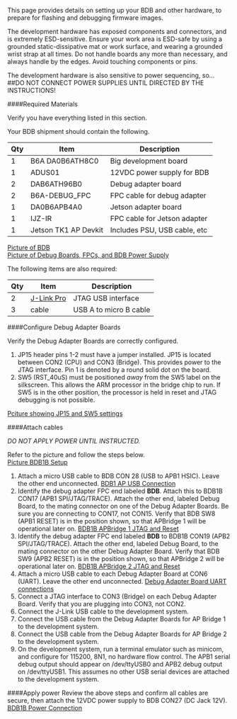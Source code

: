 This page provides details on setting up your BDB and other hardware, to prepare for flashing and debugging firmware images.

The development hardware has exposed components and connectors, and is extremely ESD-sensitive. Ensure your work area is ESD-safe by using a grounded static-dissipative mat or work surface, and wearing a grounded wrist strap at all times. Do not handle boards any more than necessary, and always handle by the edges. Avoid touching components or pins.

The development hardware is also sensitive to power sequencing, so...   
##DO NOT CONNECT POWER SUPPLIES UNTIL DIRECTED BY THE INSTRUCTIONS!

####Required Materials

Verify you have everything listed in this section.

Your BDB shipment should contain the following.

Qty | Item | Description
----|------|-------------
1 | B6A DA0B6ATH8C0 | Big development board
1 | ADUS01 | 12VDC power supply for BDB
2 | DAB6ATH96B0 | Debug adapter board
2 | B6A-DEBUG_FPC | FPC cable for debug adapter
1 | DA0B6APB4A0 | Jetson adapter board
1 | IJZ-IR | FPC cable for Jetson adapter
1 | Jetson TK1 AP Devkit | Includes PSU, USB cable, etc

[Picture of BDB](images/BDB1B-Board.png)  
[Picture of Debug Boards, FPCs, and BDB Power Supply](images/BDB1B-Accessories.png)  

The following items are also required:  

Qty | Item | Description
----|------|-------------
2   | [J-Link Pro](http://www.segger.com/jlink-pro.html) | JTAG USB interface
3   | cable | USB A to micro B cable
 
####Configure Debug Adapter Boards

Verify the Debug Adapter Boards are correctly configured.  

1. JP15 header pins 1-2 must have a jumper installed. JP15 is located between CON2 (CPU) and CON3 (Bridge). This provides power to the JTAG interface. Pin 1 is denoted by a round solid dot on the board.
2. SW5 (RST_40uS) must be positioned *away* from the SW5 label on the silkscreen. This allows the ARM processor in the bridge chip to run. If SW5 is in the other position, the processor is held in reset and JTAG debugging is not possible.

[Pciture showing JP15 and SW5 settings](images/Debug-Adapter-Board-Rev-B-Setup.png)

####Attach cables

*DO NOT APPLY POWER UNTIL INSTRUCTED.*  

Refer to the picture and follow the steps below.  
[Picture BDB1B Setup](images/BDB1B-Setup-Birds-Eye-View.png)

1. Attach a micro USB cable to BDB CON 28 (USB to APB1 HSIC).  Leave the other end unconnected. [BDB1 AP USB Connection](images/BDB1B-AP-USB.png)  
2. Identify the debug adapter FPC end labeled **BDB**. Attach this to  BDB1B CON17 (APB1 SPI/JTAG/TRACE). Attach the other end, labeled Debug Board, to the mating connector on one of the Debug Adapter Boards. Be sure you are connecting to CON17, not CON15.  Verify that BDB SW8 (APB1 RESET) is in the position shown, so that APBridge 1 will be operational later on. [BDB1B APBridge 1 JTAG and Reset](images/BDB1B-APBridge-1-JTAG-And-Reset.png)  
3. Identify the debug adapter FPC end labeled **BDB** to BDB1B CON19 (APB2 SPI/JTAG/TRACE). Attach the other end, labeled Debug Board, to the mating connector on the other Debug Adapter Board. Verify that BDB SW9 (APB2 RESET) is in the position shown, so that APBridge 2 will be operational later on. [BDB1B APBridge 2 JTAG and Reset](images/BDB1B-APBridge-2-JTAG-And-Reset.png)  
4. Attach a micro USB cable to each Debug Adapter Board at CON6 (UART). Leave the other end unconnected. [Debug Adapter Board UART connections](images/Debug-Adapter-Board-Rev-B-Connections.png)  
5. Connect a JTAG interface to CON3 (Bridge) on each Debug Adapter Board. Verify that you are plugging into CON3, not CON2.   
6. Connect the J-Link USB cable to the development system.  
7. Connect the USB cable from the Debug Adapter Boards for AP Bridge 1 to the development system.
8. Connect the USB cable from the Debug Adapter Boards for AP Bridge 2 to the development system.
9. On the development system, run a terminal emulator such as minicom, and configure for 115200, 8N1, no hardware flow control. The APB1 serial debug output should appear on /dev/ttyUSB0 and APB2 debug output on /dev/ttyUSB1. This assumes no other USB serial devices are attached to the development system.

####Apply power
Review the above steps and confirm all cables are secure, then attach the 12VDC power supply to BDB CON27 (DC Jack 12V). [BDB1B Power Connection](images/BDB1B-Power-Connection.png)  

